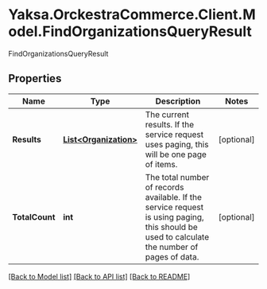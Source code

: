 # Yaksa.OrckestraCommerce.Client.Model.FindOrganizationsQueryResult
FindOrganizationsQueryResult

## Properties

Name | Type | Description | Notes
------------ | ------------- | ------------- | -------------
**Results** | [**List&lt;Organization&gt;**](Organization.md) | The current results. If the service request uses paging, this will be one page of items. | [optional] 
**TotalCount** | **int** | The total number of records available. If the service request is using paging, this should be used to calculate the number of pages of data. | [optional] 

[[Back to Model list]](../README.md#documentation-for-models) [[Back to API list]](../README.md#documentation-for-api-endpoints) [[Back to README]](../README.md)

